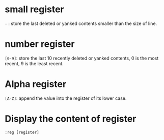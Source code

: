 # small register
`-` : store the last deleted or yanked contents smaller than the size of line.

# number register
`[0-9]`: store the last 10 recently deleted or yanked contents, 0 is the most 
recent, 9 is the least recent.

# Alpha register
`[A-Z]`: append the value into the register of its lower case.

# Display the content of register
`:reg [register]`
